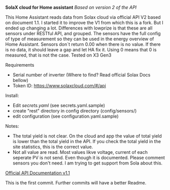 **SolaX cloud for Home assistant**
*Based on version 2 of the API*

This Home Assistant reads data from Solax cloud via official API V2 based on document 1.1. I started it to improve the V1 from which this is a fork. But I ended up changing a lot.
Differences with lowprize is that these are all sensors under RESTful API, and grouped. The sensors have the full config of type of measurement so they can be used in the energy overview of Home Assistant.
Sensors don´t return 0.00 when there is no value. If there is no data, it should leave a gap and let HA fix it. Using 0 means that 0 is measured, that is not the case.
Tested on X3 Gen3

Requirements
- Serial number of inverter (Where to find? Read official Solax Docs bellow)
- Token ID: https://www.solaxcloud.com/#/api

Install:
- Edit *secrets.yaml*  (see secrets.yaml.sample)
- create "rest" directory in config directory (config/sensors/)
- edit configuration (see configuration.yaml.sample)

Notes:
- The total yield is not clear. On the cloud and app the value of total yield is lower than the total yield in the API. If you check the total yield in the site statistics, this is the correct value.
- Not all value are read. Most values likve voltage, current of each seperate PV is not send. Even though it is documented. Please comment sensors you don't need.
I am trying to get support from Sola about this.


[Official API Documentation v1.1](https://global.solaxcloud.com/blue/4/user_api/2024/SolaXCloud_User_API_V2.pdf)


This is the first commit. Further commits will have a better Readme.
